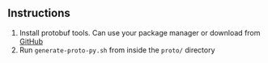 ## Instructions
1. Install protobuf tools. Can use your package manager or download from [GitHub](https://github.com/protocolbuffers/protobuf/releases/tag/v21.7)
2. Run `generate-proto-py.sh` from inside the `proto/` directory
